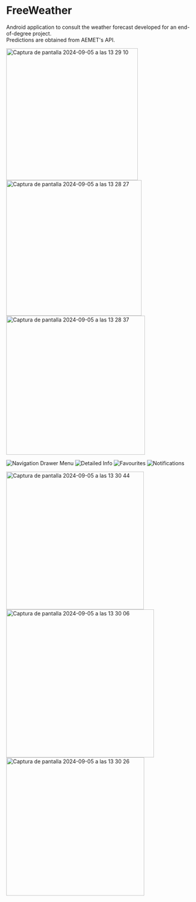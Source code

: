 # FreeWeather
Android application to consult the weather forecast developed for an end-of-degree project.  
Predictions are obtained from AEMET's API.

<img width="351" alt="Captura de pantalla 2024-09-05 a las 13 29 10" src="https://github.com/user-attachments/assets/31920b21-4566-4e0c-adfe-6380acfb83dc">
<img width="361" alt="Captura de pantalla 2024-09-05 a las 13 28 27" src="https://github.com/user-attachments/assets/58b4f488-c961-473d-b6b3-4a59dde40a40">
<img width="370" alt="Captura de pantalla 2024-09-05 a las 13 28 37" src="https://github.com/user-attachments/assets/b896b169-0b8a-4900-b256-bcaee69f04d0">

![Navigation Drawer Menu](https://user-images.githubusercontent.com/38918727/65866845-d1ad8700-e375-11e9-8e2d-b0d884bcac96.jpg)
![Detailed Info](https://user-images.githubusercontent.com/38918727/65866842-d114f080-e375-11e9-93fc-2bd3ff02bc2d.jpg)
![Favourites](https://user-images.githubusercontent.com/38918727/65866843-d114f080-e375-11e9-81d0-25d1636dc7e9.jpg)
![Notifications](https://user-images.githubusercontent.com/38918727/65866844-d114f080-e375-11e9-972e-6c53d9f16064.jpg)


<img width="367" alt="Captura de pantalla 2024-09-05 a las 13 30 44" src="https://github.com/user-attachments/assets/654a211d-ecf9-4570-a38e-df801ea0da19">
<img width="394" alt="Captura de pantalla 2024-09-05 a las 13 30 06" src="https://github.com/user-attachments/assets/9ccbf796-1973-4cf5-8811-bbbf4de31897">
<img width="368" alt="Captura de pantalla 2024-09-05 a las 13 30 26" src="https://github.com/user-attachments/assets/59b79a2c-ef3c-448a-ae36-aad971cbef01">
